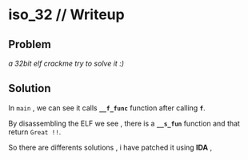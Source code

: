 # iso_32 // Writeup

## Problem

*a 32bit elf crackme
try to solve it :)*

## Solution

In `main` , we can see it calls **`__f_func`** function after calling **`f`**.

By disassembling the ELF we see , there is a **`__s_fun`** function and that return `Great !!`.

So there are differents solutions , i have patched it using **IDA** , 
